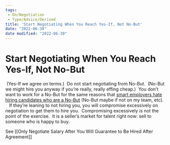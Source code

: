 ```yaml
---
tags:
 - On/Negotiation
 - Type/Advice/Derived
title: 'Start Negotiating When You Reach Yes-If, Not No-But'
date: "2022-06-30"
date modified: "2022-06-30"
---
```


# Start Negotiating When You Reach Yes-If, Not No-But
 (Yes-If we agree on terms.)  Do not start negotiating from No-But.  (No-But we might hire you anyway if you’re really, really effing cheap.)  You don’t want to work for a No-But for the same reasons that [smart employers hate hiring candidates who are a No-But](http://www.joelonsoftware.com/articles/GuerrillaInterviewing3.html) (No-But maybe if not on my team, etc).  
 
 If they’re leaning to not hiring you, you will compromise excessively on negotiation to get them to hire you.  Compromising excessively is not the point of the exercise.  It is a seller’s market for talent right now: sell to someone who is happy to buy.

See [[Only Negotiate Salary After You Will Guarantee to Be Hired After Agreement]]
